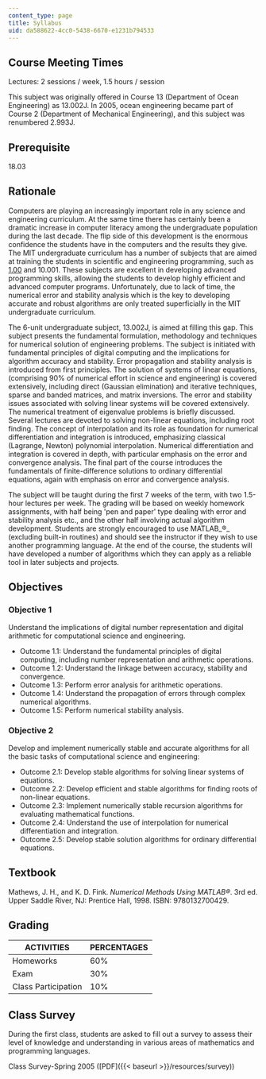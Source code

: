 ```yaml
---
content_type: page
title: Syllabus
uid: da588622-4cc0-5438-6670-e1231b794533
---
```


Course Meeting Times
--------------------

Lectures: 2 sessions / week, 1.5 hours / session

This subject was originally offered in Course 13 (Department of Ocean Engineering) as 13.002J. In 2005, ocean engineering became part of Course 2 (Department of Mechanical Engineering), and this subject was renumbered 2.993J.

Prerequisite
------------

18.03

Rationale
---------

Computers are playing an increasingly important role in any science and engineering curriculum. At the same time there has certainly been a dramatic increase in computer literacy among the undergraduate population during the last decade. The flip side of this development is the enormous confidence the students have in the computers and the results they give. The MIT undergraduate curriculum has a number of subjects that are aimed at training the students in scientific and engineering programming, such as [1.00](/courses/1-00-introduction-to-computers-and-engineering-problem-solving-spring-2012) and 10.001. These subjects are excellent in developing advanced programming skills, allowing the students to develop highly efficient and advanced computer programs. Unfortunately, due to lack of time, the numerical error and stability analysis which is the key to developing accurate and robust algorithms are only treated superficially in the MIT undergraduate curriculum.

The 6-unit undergraduate subject, 13.002J, is aimed at filling this gap. This subject presents the fundamental formulation, methodology and techniques for numerical solution of engineering problems. The subject is initiated with fundamental principles of digital computing and the implications for algorithm accuracy and stability. Error propagation and stability analysis is introduced from first principles. The solution of systems of linear equations, (comprising 90% of numerical effort in science and engineering) is covered extensively, including direct (Gaussian elimination) and iterative techniques, sparse and banded matrices, and matrix inversions. The error and stability issues associated with solving linear systems will be covered extensively. The numerical treatment of eigenvalue problems is briefly discussed. Several lectures are devoted to solving non-linear equations, including root finding. The concept of interpolation and its role as foundation for numerical differentiation and integration is introduced, emphasizing classical (Lagrange, Newton) polynomial interpolation. Numerical differentiation and integration is covered in depth, with particular emphasis on the error and convergence analysis. The final part of the course introduces the fundamentals of finite-difference solutions to ordinary differential equations, again with emphasis on error and convergence analysis.

The subject will be taught during the first 7 weeks of the term, with two 1.5-hour lectures per week. The grading will be based on weekly homework assignments, with half being 'pen and paper' type dealing with error and stability analysis etc., and the other half involving actual algorithm development. Students are strongly encouraged to use MATLAB_®_ (excluding built-in routines) and should see the instructor if they wish to use another programming language. At the end of the course, the students will have developed a number of algorithms which they can apply as a reliable tool in later subjects and projects.

Objectives
----------

### Objective 1

Understand the implications of digital number representation and digital arithmetic for computational science and engineering.

*   Outcome 1.1: Understand the fundamental principles of digital computing, including number representation and arithmetic operations.
*   Outcome 1.2: Understand the linkage between accuracy, stability and convergence.
*   Outcome 1.3: Perform error analysis for arithmetic operations.
*   Outcome 1.4: Understand the propagation of errors through complex numerical algorithms.
*   Outcome 1.5: Perform numerical stability analysis.

### Objective 2

Develop and implement numerically stable and accurate algorithms for all the basic tasks of computational science and engineering:

*   Outcome 2.1: Develop stable algorithms for solving linear systems of equations.
*   Outcome 2.2: Develop efficient and stable algorithms for finding roots of non-linear equations.
*   Outcome 2.3: Implement numerically stable recursion algorithms for evaluating mathematical functions.
*   Outcome 2.4: Understand the use of interpolation for numerical differentiation and integration.
*   Outcome 2.5: Develop stable solution algorithms for ordinary differential equations.

Textbook
--------

Mathews, J. H., and K. D. Fink. _Numerical Methods Using MATLAB®_. 3rd ed. Upper Saddle River, NJ: Prentice Hall, 1998. ISBN: 9780132700429.

Grading
-------

| ACTIVITIES | PERCENTAGES |
| --- | --- |
| Homeworks | 60% |
| Exam | 30% |
| Class Participation | 10% 

Class Survey
------------

During the first class, students are asked to fill out a survey to assess their level of knowledge and understanding in various areas of mathematics and programming languages.

Class Survey-Spring 2005 ([PDF]({{< baseurl >}}/resources/survey))